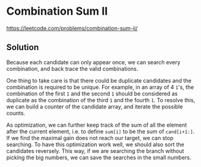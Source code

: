# Combination Sum II

https://leetcode.com/problems/combination-sum-ii/

## Solution

Because each candidate can only appear once, we can search every combination, and back trace the valid combinations.

One thing to take care is that there could be duplicate candidates and the combination is required to be unique. For
example, in an array of 4 `1`'s, the combination of the first `1` and the second `1` should be considered as duplicate
as the combination of the third `1` and the fourth `1`. To resolve this, we can build a counter of the candidate array,
and iterate the possible counts.

As optimization, we can further keep track of the sum of all the element after the current element, i.e. to define
`sum[i]` to be the sum of `cand[i+1:]`. If we find the maximal gain does not reach our target, we can stop searching. To
have this optimization work well, we should also sort the candidates reversely. This way, if we are searching the branch
without picking the big numbers, we can save the searches in the small numbers.
